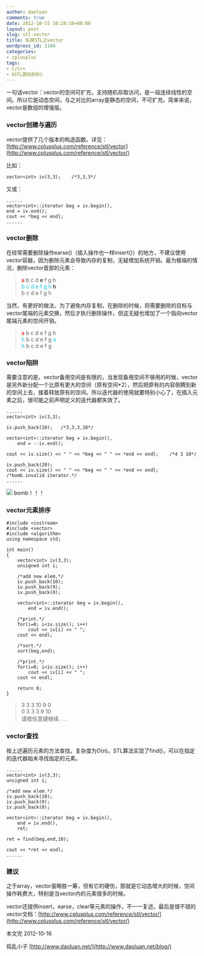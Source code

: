 ```yaml
---
author: daoluan
comments: true
date: 2012-10-15 16:24:18+00:00
layout: post
slug: stl-vector
title: 私房STL之vector
wordpress_id: 1149
categories:
- cplusplus
tags:
- C/C++
- 《STL源码剖析》
---
```


一句话vector：vector的空间可扩充，支持随机存取访问，是一段连续线性的空间。所以它是动态空间，与之对比的array是静态的空间，不可扩充。简单来说，vector是数组的增强版。


### vector创建与遍历


vector提供了几个版本的构造函数。详见：[http://www.cplusplus.com/reference/stl/vector](http://www.cplusplus.com/reference/stl/vector/)

比如：


    vector<int> iv(3,3);	/*3,3,3*/


<!-- more -->

又或：


    ......
    vector<int>::iterator beg = iv.begin(),
    end = iv.end();
    cout << *beg << endl;
    ......




### vector删除


在经常需要删除操作earse()（插入操作也一样insert()）的地方，不建议使用vector容器，因为删除元素会导致内存的复制，无疑增加系统开销。最为极端的情况，删除vector首部的元素：


<blockquote><p><span style="color: #ff0000;">a</span> b c d <span style="color: #000000;">e</span> f g h<br>
<span style="color: #00ccff;">b c d e&nbsp;f g h </span><span style="color: #000000;">h<br>
</span>b c d e&nbsp;f g h</p></blockquote>


当然，有更好的做法，为了避免内存复制，在删除的时候，将需要删除的目标与vector尾端的元素交换，然后才执行删除操作，但这无疑也增加了一个指向vector尾端元素的空间开销。


<blockquote><p><span style="color: #ff0000;">a</span>&nbsp;b c d&nbsp;e&nbsp;f g h<br>
<span style="color: #00ccff;">h</span> b c d&nbsp;e&nbsp;f g <span style="color: #00ccff;">a</span><br>
<span style="color: #00ccff;">h</span> b c d&nbsp;e&nbsp;f g</p></blockquote>




### vector陷阱


需要注意的是，vector备用空间是有限的，当发现备用空间不够用的时候，vector是另外新分配一个比原有更大的空间（原有空间*2），然后把原有的内容倒腾到新的空间上去，接着释放原有的空间。所以迭代器的使用就要特别小心了，在插入元素之后，很可能之前声明定义的迭代器都失效了。


    ......
    vector<int> iv(3,3);

    iv.push_back(10);	/*3,3,3,10*/

    vector<int>::iterator beg = iv.begin(),
    	end = --iv.end();

    cout << iv.size() << " " << *beg << " " << *end << endl;	/*4 3 10*/

    iv.push_back(20);
    cout << iv.size() << " " << *beg << " " << *end << endl;	/*bomb.invalid iterator.*/
    ......


[![](http://md.daoluan.net/blog/images/2012/10/vector_bomb.gif)](http://daoluan.net/blog/stl-vector/vector_bomb/) bomb！！！


### vector元素排序




    #include <iostream>
    #include <vector>
    #include <algorithm>
    using namespace std;

    int main()
    {
    	vector<int> iv(3,3);
    	unsigned int i;

    	/*add new elem.*/
    	iv.push_back(10);
    	iv.push_back(9);
    	iv.push_back(0);

    	vector<int>::iterator beg = iv.begin(),
    		end = iv.end();

    	/*print.*/
    	for(i=0; i<iv.size(); i++)
    		cout << iv[i] << " ";
    	cout << endl;

    	/*sort.*/
    	sort(beg,end);

    	/*print.*/
    	for(i=0; i<iv.size(); i++)
    		cout << iv[i] << " ";
    	cout << endl;

    	return 0;
    }




<blockquote><p>3 3 3 10 9 0<br>
0 3 3 3 9 10<br>
请按任意键继续. . .</p></blockquote>




### vector查找


按上述遍历元素的方法查找，复杂度为O(n)。STL算法实现了find()，可以在指定的迭代器始末寻找指定的元素。


    ......
    vector<int> iv(3,3);
    unsigned int i;

    /*add new elem.*/
    iv.push_back(10);
    iv.push_back(9);
    iv.push_back(0);

    vector<int>::iterator beg = iv.begin(),
    	end = iv.end(),
    	ret;

    ret = find(beg,end,10);

    cout << *ret << endl;
    ......




### 建议


之于array，vector虽略胜一筹，但有它的硬伤，那就是它动态增大的时候，空间操作耗费大，特别是当vector内的元素很多的时候。

vector还提供insert，earse，clear等元素的操作，不一一复述。最后是很不错的vector文档：[http://www.cplusplus.com/reference/stl/vector/](http://www.cplusplus.com/reference/stl/vector/)

本文完 2012-10-16

捣乱小子 [http://www.daoluan.net/](http://www.daoluan.net/blog/)
